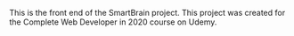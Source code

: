 This is the front end of the SmartBrain project. This project was created for the Complete Web Developer in 2020 course on Udemy.